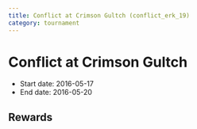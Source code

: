 ```yaml
---
title: Conflict at Crimson Gultch (conflict_erk_19)
category: tournament
---
```

# Conflict at Crimson Gultch

  * Start date: 2016-05-17
  * End date: 2016-05-20

## Rewards

